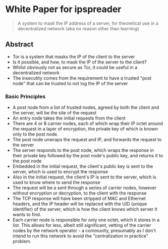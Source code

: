 # White Paper for ipspreader
> A system to mask the IP address of a server, for theoretical use in a decentralized network (aka no reason other than learning)
## Abstract
- Tor is a system that masks the IP of the client to the server
- Is it possible, and how, to mask the IP of the server to the client?
- Whilst obviously not as secure as Tor, it could be useful in a decentralized network
- The insecutity comes from the requirement to have a trusted "post node" that can be trusted to not log the IP of the server
### Basic Principles
- A post node from a list of trusted nodes, agreed by both the client and the server, will be the site of the request
- An entry node takes the initial requests from the client
- There are 4 or 8 carrier nodes, each of which wrap their IP octet around the request in a layer of encryption, the private key of which is known only to the post node.
- The post node unwraps the request and IP, and forwards the request to the server
- The server responds to the post node, which wraps the response in their private key followed by the post node's public key, and returns it to the post node
- Embedded in the initial request, the client's public key is sent to the server, which is used to encrypt the response
- Also in the initial request, the client's IP is sent to the server, which is used to know where to send the response
- The request will be a sent through a series of carrier nodes, however without encryption or decryption, to the client with the response
- The TCP response will have been stripped of MAC and Ethernet headers, and the IP header will be replaced with the UID (unique identifier) of the server, which is how the client knows which server it wants to find.
- Each carrier node is responsible for only one octet, which it stores in a list. This allows for less, albeit still significant, vetting of the carrier nodes by the network operator - a community, presumably as I don't intend to run this network to avoid the "centralization in practice" problem.